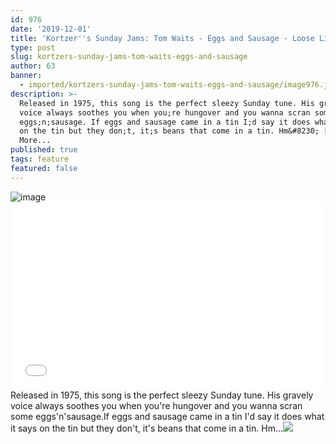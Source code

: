 ```yaml
---
id: 976
date: '2019-12-01'
title: 'Kortzer''s Sunday Jams: Tom Waits - Eggs and Sausage - Loose Lips'
type: post
slug: kortzers-sunday-jams-tom-waits-eggs-and-sausage
author: 63
banner:
  - imported/kortzers-sunday-jams-tom-waits-eggs-and-sausage/image976.jpeg
description: >-
  Released in 1975, this song is the perfect sleezy Sunday tune. His gravely
  voice always soothes you when you;re hungover and you wanna scran some
  eggs;n;sausage. If eggs and sausage came in a tin I;d say it does what it says
  on the tin but they don;t, it;s beans that come in a tin. Hm&#8230; [...]Read
  More...
published: true
tags: feature
featured: false
---
```

![image](../imported/kortzers-sunday-jams-tom-waits-eggs-and-sausage/image976.jpeg)<iframe width='100%' height='300' scrolling='no' frameborder='no' allow='autoplay' src='//www.youtube.com/embed/TD0PTjPlc2g?wmode=opaque'></iframe>Released in 1975, this song is the perfect sleezy Sunday tune. His gravely voice always soothes you when you're hungover and you wanna scran some eggs'n'sausage.If eggs and sausage came in a tin I'd say it does what it says on the tin but they don't, it's beans that come in a tin. Hm…![](/wp-content/uploads/live/img/wysiwyg/5de3fdfc14aee.jpg)